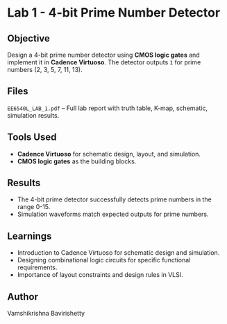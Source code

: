 # Lab 1 - 4-bit Prime Number Detector

## Objective
Design a 4-bit prime number detector using **CMOS logic gates** and implement it in **Cadence Virtuoso**. The detector outputs `1` for prime numbers (2, 3, 5, 7, 11, 13).

## Files
 `EE6540L_LAB_1.pdf` – Full lab report with truth table, K-map, schematic, simulation results.
  

## Tools Used
- **Cadence Virtuoso** for schematic design, layout, and simulation.
- **CMOS logic gates** as the building blocks.

## Results
- The 4-bit prime detector successfully detects prime numbers in the range 0-15.
- Simulation waveforms match expected outputs for prime numbers.

## Learnings
- Introduction to Cadence Virtuoso for schematic design and simulation.
- Designing combinational logic circuits for specific functional requirements.
- Importance of layout constraints and design rules in VLSI.

## Author
Vamshikrishna Bavirishetty


